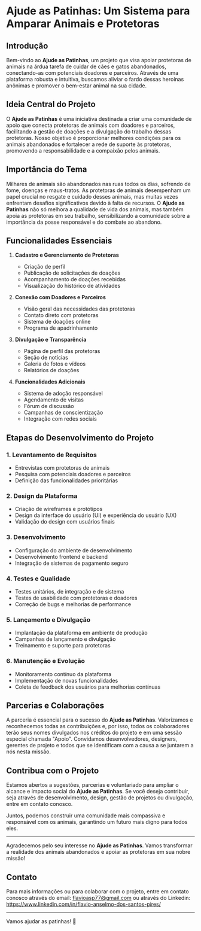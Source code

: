 # Ajude as Patinhas: Um Sistema para Amparar Animais e Protetoras

## Introdução

Bem-vindo ao **Ajude as Patinhas**, um projeto que visa apoiar protetoras de animais na árdua tarefa de cuidar de cães e gatos abandonados, conectando-as com potenciais doadores e parceiros. Através de uma plataforma robusta e intuitiva, buscamos aliviar o fardo dessas heroínas anônimas e promover o bem-estar animal na sua cidade.

## Ideia Central do Projeto

O **Ajude as Patinhas** é uma iniciativa destinada a criar uma comunidade de apoio que conecta protetoras de animais com doadores e parceiros, facilitando a gestão de doações e a divulgação do trabalho dessas protetoras. Nosso objetivo é proporcionar melhores condições para os animais abandonados e fortalecer a rede de suporte às protetoras, promovendo a responsabilidade e a compaixão pelos animais.

## Importância do Tema

Milhares de animais são abandonados nas ruas todos os dias, sofrendo de fome, doenças e maus-tratos. As protetoras de animais desempenham um papel crucial no resgate e cuidado desses animais, mas muitas vezes enfrentam desafios significativos devido à falta de recursos. O **Ajude as Patinhas** não só melhora a qualidade de vida dos animais, mas também apoia as protetoras em seu trabalho, sensibilizando a comunidade sobre a importância da posse responsável e do combate ao abandono.

## Funcionalidades Essenciais

1. **Cadastro e Gerenciamento de Protetoras**
   - Criação de perfil
   - Publicação de solicitações de doações
   - Acompanhamento de doações recebidas
   - Visualização do histórico de atividades

2. **Conexão com Doadores e Parceiros**
   - Visão geral das necessidades das protetoras
   - Contato direto com protetoras
   - Sistema de doações online
   - Programa de apadrinhamento

3. **Divulgação e Transparência**
   - Página de perfil das protetoras
   - Seção de notícias
   - Galeria de fotos e vídeos
   - Relatórios de doações

4. **Funcionalidades Adicionais**
   - Sistema de adoção responsável
   - Agendamento de visitas
   - Fórum de discussão
   - Campanhas de conscientização
   - Integração com redes sociais

## Etapas do Desenvolvimento do Projeto

### 1. Levantamento de Requisitos
   - Entrevistas com protetoras de animais
   - Pesquisa com potenciais doadores e parceiros
   - Definição das funcionalidades prioritárias

### 2. Design da Plataforma
   - Criação de wireframes e protótipos
   - Design da interface do usuário (UI) e experiência do usuário (UX)
   - Validação do design com usuários finais

### 3. Desenvolvimento
   - Configuração do ambiente de desenvolvimento
   - Desenvolvimento frontend e backend
   - Integração de sistemas de pagamento seguro

### 4. Testes e Qualidade
   - Testes unitários, de integração e de sistema
   - Testes de usabilidade com protetoras e doadores
   - Correção de bugs e melhorias de performance

### 5. Lançamento e Divulgação
   - Implantação da plataforma em ambiente de produção
   - Campanhas de lançamento e divulgação
   - Treinamento e suporte para protetoras

### 6. Manutenção e Evolução
   - Monitoramento contínuo da plataforma
   - Implementação de novas funcionalidades
   - Coleta de feedback dos usuários para melhorias contínuas

## Parcerias e Colaborações

A parceria é essencial para o sucesso do **Ajude as Patinhas**. Valorizamos e reconhecemos todas as contribuições e, por isso, todos os colaboradores terão seus nomes divulgados nos créditos do projeto e em uma sessão especial chamada "Apoio". Convidamos desenvolvedores, designers, gerentes de projeto e todos que se identificam com a causa a se juntarem a nós nesta missão.

## Contribua com o Projeto

Estamos abertos a sugestões, parcerias e voluntariado para ampliar o alcance e impacto social do **Ajude as Patinhas**. Se você deseja contribuir, seja através de desenvolvimento, design, gestão de projetos ou divulgação, entre em contato conosco.

Juntos, podemos construir uma comunidade mais compassiva e responsável com os animais, garantindo um futuro mais digno para todos eles.

---

Agradecemos pelo seu interesse no **Ajude as Patinhas**. Vamos transformar a realidade dos animais abandonados e apoiar as protetoras em sua nobre missão!

## Contato

Para mais informações ou para colaborar com o projeto, entre em contato conosco através do email: flavioasp77@gmail.com ou através do Linkedin: https://www.linkedin.com/in/flavio-anselmo-dos-santos-pires/

---

Vamos ajudar as patinhas! 🐾


